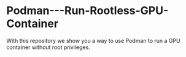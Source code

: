 # Podman---Run-Rootless-GPU-Container
With this repository we show you a way to use Podman to run a GPU container without root privileges.
